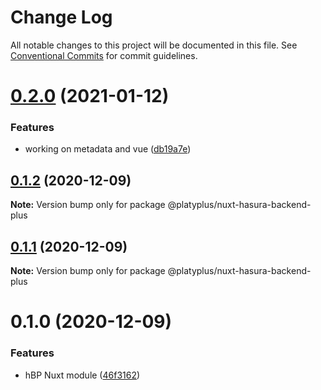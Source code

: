 # Change Log

All notable changes to this project will be documented in this file.
See [Conventional Commits](https://conventionalcommits.org) for commit guidelines.

# [0.2.0](https://github.com/platyplus/platydev/compare/@platyplus/nuxt-hasura-backend-plus@0.1.2...@platyplus/nuxt-hasura-backend-plus@0.2.0) (2021-01-12)


### Features

* working on metadata and vue ([db19a7e](https://github.com/platyplus/platydev/commit/db19a7ee686a6cc34ef874e2dc8ab044268f98b7))





## [0.1.2](https://github.com/platyplus/platydev/compare/@platyplus/nuxt-hasura-backend-plus@0.1.1...@platyplus/nuxt-hasura-backend-plus@0.1.2) (2020-12-09)

**Note:** Version bump only for package @platyplus/nuxt-hasura-backend-plus





## [0.1.1](https://github.com/platyplus/platydev/compare/@platyplus/nuxt-hasura-backend-plus@0.1.0...@platyplus/nuxt-hasura-backend-plus@0.1.1) (2020-12-09)

**Note:** Version bump only for package @platyplus/nuxt-hasura-backend-plus





# 0.1.0 (2020-12-09)


### Features

* hBP Nuxt module ([46f3162](https://github.com/platyplus/platydev/commit/46f3162fe1cd100153a37e255fde13ff2a78da26))
